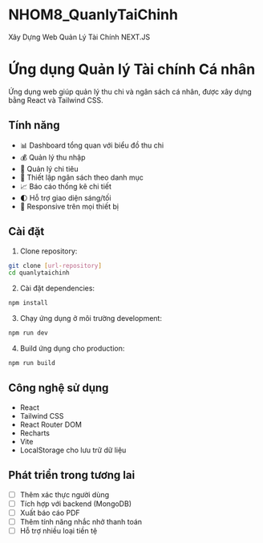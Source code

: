 # NHOM8_QuanlyTaiChinh
Xây Dựng Web Quản Lý Tài Chính  NEXT.JS
# Ứng dụng Quản lý Tài chính Cá nhân

Ứng dụng web giúp quản lý thu chi và ngân sách cá nhân, được xây dựng bằng React và Tailwind CSS.

## Tính năng

- 📊 Dashboard tổng quan với biểu đồ thu chi
- 💰 Quản lý thu nhập
- 💸 Quản lý chi tiêu
- 📅 Thiết lập ngân sách theo danh mục
- 📈 Báo cáo thống kê chi tiết
- 🌓 Hỗ trợ giao diện sáng/tối
- 📱 Responsive trên mọi thiết bị

## Cài đặt

1. Clone repository:
```bash
git clone [url-repository]
cd quanlytaichinh
```

2. Cài đặt dependencies:
```bash
npm install
```

3. Chạy ứng dụng ở môi trường development:
```bash
npm run dev
```

4. Build ứng dụng cho production:
```bash
npm run build
```

## Công nghệ sử dụng

- React
- Tailwind CSS
- React Router DOM
- Recharts
- Vite
- LocalStorage cho lưu trữ dữ liệu

## Phát triển trong tương lai

- [ ] Thêm xác thực người dùng
- [ ] Tích hợp với backend (MongoDB)
- [ ] Xuất báo cáo PDF
- [ ] Thêm tính năng nhắc nhở thanh toán
- [ ] Hỗ trợ nhiều loại tiền tệ

